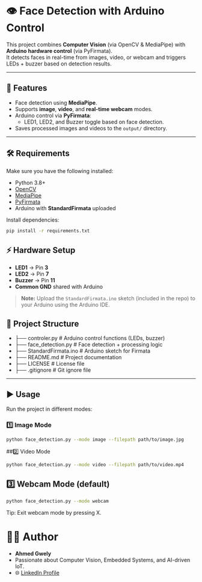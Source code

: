 # 👁️ Face Detection with Arduino Control

This project combines **Computer Vision** (via OpenCV & MediaPipe) with **Arduino hardware control** (via PyFirmata).  
It detects faces in real-time from images, video, or webcam and triggers LEDs + buzzer based on detection results.

---

## 🚀 Features
- Face detection using **MediaPipe**.
- Supports **image**, **video**, and **real-time webcam** modes.
- Arduino control via **PyFirmata**:
  - LED1, LED2, and Buzzer toggle based on face detection.
- Saves processed images and videos to the `output/` directory.

---

## 🛠️ Requirements
Make sure you have the following installed:

- Python 3.8+
- [OpenCV](https://pypi.org/project/opencv-python/)
- [MediaPipe](https://developers.google.com/mediapipe)
- [PyFirmata](https://pypi.org/project/pyFirmata/)
- Arduino with **StandardFirmata** uploaded

Install dependencies:
```bash
pip install -r requirements.txt
```

## ⚡ Hardware Setup

- **LED1** → Pin **3**  
- **LED2** → Pin **7**  
- **Buzzer** → Pin **11**  
- **Common GND** shared with Arduino  

> **Note:** Upload the `StandardFirmata.ino` sketch (included in the repo) to your Arduino using the Arduino IDE.

## 📂 Project Structure

- ├── controler.py # Arduino control functions (LEDs, buzzer)
- ├── face_detection.py # Face detection + processing logic
- ├── StandardFirmata.ino # Arduino sketch for Firmata
- ├── README.md # Project documentation
- ├── LICENSE # License file
- ├── .gitignore # Git ignore file


---

## ▶️ Usage

Run the project in different modes:

### 1️⃣ Image Mode
```bash
python face_detection.py --mode image --filepath path/to/image.jpg
```

##2️⃣ Video Mode
```bash
python face_detection.py --mode video --filepath path/to/video.mp4
```

## 3️⃣ Webcam Mode (default)
```bash
python face_detection.py --mode webcam
```

Tip: Exit webcam mode by pressing X.


# 👨‍💻 Author

- **Ahmed Gwely**  
- Passionate about Computer Vision, Embedded Systems, and AI-driven IoT.  
- 🌐 [LinkedIn Profile](https://www.linkedin.com/in/ahmed-gwely-2589611b0/)  
